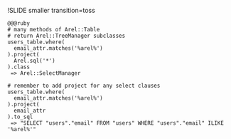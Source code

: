 !SLIDE smaller transition=toss

    @@@ruby
    # many methods of Arel::Table
    # return Arel::TreeManager subclasses
    users_table.where(
      email_attr.matches('%arel%')
    ).project(
      Arel.sql('*')
    ).class
     => Arel::SelectManager 
    
    # remember to add project for any select clauses
    users_table.where(
      email_attr.matches('%arel%')
    ).project(
      email_attr
    ).to_sql
     => "SELECT "users"."email" FROM "users" WHERE "users"."email" ILIKE '%arel%'"


